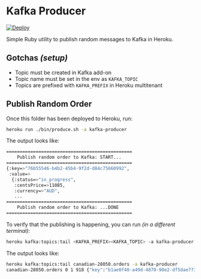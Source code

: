 # Kafka Producer

[![Deploy](https://www.herokucdn.com/deploy/button.svg)](https://heroku.com/deploy)

Simple Ruby utility to publish random messages to Kafka in Heroku.

## Gotchas _(setup)_

* Topic must be created in Kafka add-on
* Topic name must be set in the env as `KAFKA_TOPIC`
* Topics are prefixed with `KAFKA_PREFIX` in Heroku multitenant

## Publish Random Order

Once this folder has been deployed to Heroku, run:

```bash
heroku run ./bin/produce.sh -a kafka-producer
```

The output looks like:

```bash
===============================================
	Publish random order to Kafka: START...
===============================================
{:key=>"76b55546-b4b2-45b4-9f2d-d84c75660992",
 :value=>
  {:status=>"in_progress",
   :centsPrice=>11085,
   :currency=>"AUD",
   ...
===============================================
	Publish random order to Kafka: ...DONE
===============================================
```

To verify that the publishing is happening, you can run _(in a different terminal)_:

```bash
heroku kafka:topics:tail <KAFKA_PREFIX><KAFKA_TOPIC> -a kafka-producer
```

The output looks like:

```bash
heroku kafka:topics:tail canadian-28050.orders -a kafka-producer
canadian-28050.orders 0 1 918 {"key":"b1ae0f40-a49d-4870-90e2-df5dae773453","value":{"status":"in_progress","c
```
